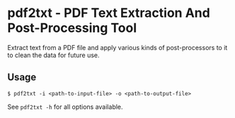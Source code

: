 # pdf2txt - PDF Text Extraction And Post-Processing Tool

Extract text from a PDF file and apply various kinds of post-processors to it to clean the data for future use.

## Usage

```
$ pdf2txt -i <path-to-input-file> -o <path-to-output-file>
```

See `pdf2txt -h` for all options available.
